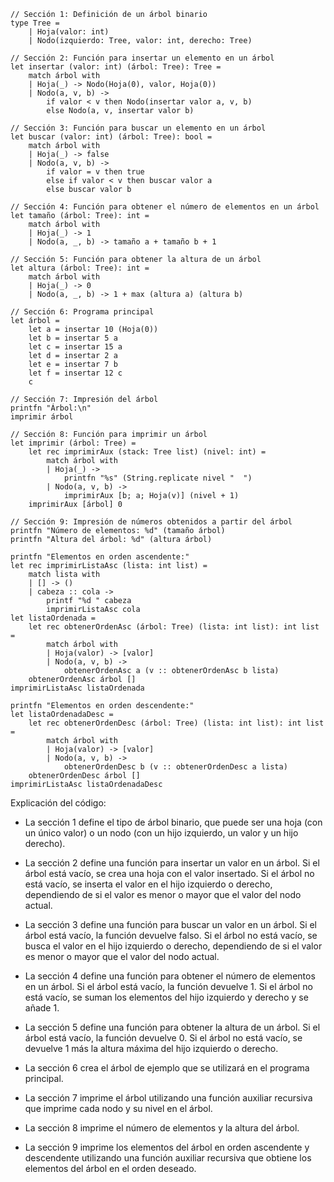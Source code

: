 ```f#
// Sección 1: Definición de un árbol binario
type Tree =
    | Hoja(valor: int)
    | Nodo(izquierdo: Tree, valor: int, derecho: Tree)

// Sección 2: Función para insertar un elemento en un árbol
let insertar (valor: int) (árbol: Tree): Tree =
    match árbol with
    | Hoja(_) -> Nodo(Hoja(0), valor, Hoja(0))
    | Nodo(a, v, b) ->
        if valor < v then Nodo(insertar valor a, v, b)
        else Nodo(a, v, insertar valor b)

// Sección 3: Función para buscar un elemento en un árbol
let buscar (valor: int) (árbol: Tree): bool =
    match árbol with
    | Hoja(_) -> false
    | Nodo(a, v, b) ->
        if valor = v then true
        else if valor < v then buscar valor a
        else buscar valor b

// Sección 4: Función para obtener el número de elementos en un árbol
let tamaño (árbol: Tree): int =
    match árbol with
    | Hoja(_) -> 1
    | Nodo(a, _, b) -> tamaño a + tamaño b + 1

// Sección 5: Función para obtener la altura de un árbol
let altura (árbol: Tree): int =
    match árbol with
    | Hoja(_) -> 0
    | Nodo(a, _, b) -> 1 + max (altura a) (altura b)

// Sección 6: Programa principal
let árbol =
    let a = insertar 10 (Hoja(0))
    let b = insertar 5 a
    let c = insertar 15 a
    let d = insertar 2 a
    let e = insertar 7 b
    let f = insertar 12 c
    c

// Sección 7: Impresión del árbol
printfn "Árbol:\n"
imprimir árbol

// Sección 8: Función para imprimir un árbol
let imprimir (árbol: Tree) =
    let rec imprimirAux (stack: Tree list) (nivel: int) =
        match árbol with
        | Hoja(_) ->
            printfn "%s" (String.replicate nivel "  ")
        | Nodo(a, v, b) ->
            imprimirAux [b; a; Hoja(v)] (nivel + 1)
    imprimirAux [árbol] 0

// Sección 9: Impresión de números obtenidos a partir del árbol
printfn "Número de elementos: %d" (tamaño árbol)
printfn "Altura del árbol: %d" (altura árbol)

printfn "Elementos en orden ascendente:"
let rec imprimirListaAsc (lista: int list) =
    match lista with
    | [] -> ()
    | cabeza :: cola ->
        printf "%d " cabeza
        imprimirListaAsc cola
let listaOrdenada =
    let rec obtenerOrdenAsc (árbol: Tree) (lista: int list): int list =
        match árbol with
        | Hoja(valor) -> [valor]
        | Nodo(a, v, b) ->
            obtenerOrdenAsc a (v :: obtenerOrdenAsc b lista)
    obtenerOrdenAsc árbol []
imprimirListaAsc listaOrdenada

printfn "Elementos en orden descendente:"
let listaOrdenadaDesc =
    let rec obtenerOrdenDesc (árbol: Tree) (lista: int list): int list =
        match árbol with
        | Hoja(valor) -> [valor]
        | Nodo(a, v, b) ->
            obtenerOrdenDesc b (v :: obtenerOrdenDesc a lista)
    obtenerOrdenDesc árbol []
imprimirListaAsc listaOrdenadaDesc
```
Explicación del código:

* La sección 1 define el tipo de árbol binario, que puede ser una hoja (con un único valor) o un nodo (con un hijo izquierdo, un valor y un hijo derecho).

* La sección 2 define una función para insertar un valor en un árbol. Si el árbol está vacío, se crea una hoja con el valor insertado. Si el árbol no está vacío, se inserta el valor en el hijo izquierdo o derecho, dependiendo de si el valor es menor o mayor que el valor del nodo actual.

* La sección 3 define una función para buscar un valor en un árbol. Si el árbol está vacío, la función devuelve falso. Si el árbol no está vacío, se busca el valor en el hijo izquierdo o derecho, dependiendo de si el valor es menor o mayor que el valor del nodo actual.

* La sección 4 define una función para obtener el número de elementos en un árbol. Si el árbol está vacío, la función devuelve 1. Si el árbol no está vacío, se suman los elementos del hijo izquierdo y derecho y se añade 1.

* La sección 5 define una función para obtener la altura de un árbol. Si el árbol está vacío, la función devuelve 0. Si el árbol no está vacío, se devuelve 1 más la altura máxima del hijo izquierdo o derecho.

* La sección 6 crea el árbol de ejemplo que se utilizará en el programa principal.

* La sección 7 imprime el árbol utilizando una función auxiliar recursiva que imprime cada nodo y su nivel en el árbol.

* La sección 8 imprime el número de elementos y la altura del árbol.

* La sección 9 imprime los elementos del árbol en orden ascendente y descendente utilizando una función auxiliar recursiva que obtiene los elementos del árbol en el orden deseado.